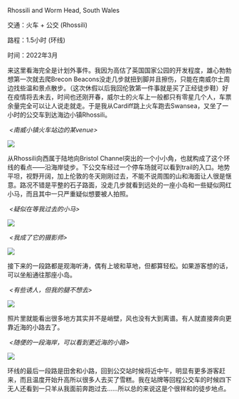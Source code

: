 Rhossili and Worm Head, South Wales

交通：火车 + 公交 (Rhossili)

路程：1.5小时 (环线)

时间：2022年3月

来这里看海完全是计划外事件。我因为高估了英国国家公园的开发程度，雄心勃勃想第一次就去爬Brecon Beacons没走几步就扭到脚并且擦伤，只能在南威尔士周边找些温和景点散步。（这次休假以后我回伦敦第一件事就是买了正经徒步鞋）好在疫情将去未去，时间也还刚开春，威尔士的火车上一般都只有零星几个人，车票余量完全可以让人说走就走。于是我从Cardiff跳上火车跑去Swansea，又坐了一小时的公交车到达海边小镇Rhossili。

​	*<南威小镇火车站边的某venue>*

![](https://raw.githubusercontent.com/wkm-um/wkm-um.github.io/master/images/rhossili_1.jpeg)

从Rhossili向西属于陆地向Bristol Channel突出的一个小小角，也就构成了这个环线的看点——沿海岸徒步。下公交车经过一个停车场就可以看到trail的入口。地势平坦，视野开阔，加上伦敦的冬天刚刚过去，不能不说周围的山和海面让人很是惬意。路况不错是平整的石子路面，没走几步就看到远处的一座小岛和一些疑似网红小马，而且其中一只严重疑似想要被人拍照。

​	*<疑似在等我过去的小马>*

![](https://raw.githubusercontent.com/wkm-um/wkm-um.github.io/master/images/rhossili_2.JPEG)

​	*<我成了它的摄影师>*

![](https://raw.githubusercontent.com/wkm-um/wkm-um.github.io/master/images/rhossili_3.jpeg)

接下来的一段路都是观海听涛，偶有上坡和草地，但都算轻松。如果游客想的话，可以坐船通往那座小岛。

​	*<有些诱人，但我的腿不想去>*

![](https://raw.githubusercontent.com/wkm-um/wkm-um.github.io/master/images/rhossili_4.JPEG)

照片里就能看出很多地方其实并不是峭壁，风也没有大到离谱。有人就直接奔向更靠近海的小路去了。

​	*<随便的一段海岸，可以看到更近海的小路>*

![](https://raw.githubusercontent.com/wkm-um/wkm-um.github.io/master/images/rhossili_5.JPEG)

环线的最后一段路是田舍和小路，回到公交站时候将近中午，明显有更多游客赶来，而且温度开始升高所以很多人去买了雪糕。我在站牌等回程公交车的时候四下无人还看到一只羊从我面前奔跑过去……所以总的来说这是个很祥和的徒步地点。
